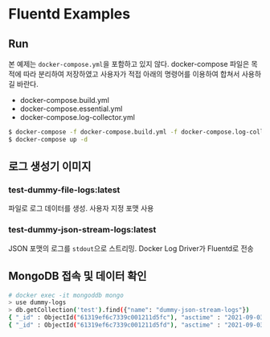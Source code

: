 # Fluentd Examples

## Run
본 예제는 `docker-compose.yml`을 포함하고 있지 않다. docker-compose 파일은 목적에 따라 분리하여 저장하였고 사용자가 적접 아래의 명령어를 이용하여 합쳐서 사용하길 바란다.
* docker-compose.build.yml
* docker-compose.essential.yml
* docker-compose.log-collector.yml

```bash
$ docker-compose -f docker-compose.build.yml -f docker-compose.log-collector.yml -f docker-compose.essential.yml config > docker-compose.yml 
$ docker-compose up -d
```

## 로그 생성기 이미지
### test-dummy-file-logs:latest
파일로 로그 데이터를 생성. 사용자 지정 포맷 사용
 
### test-dummy-json-stream-logs:latest
JSON 포맷의 로그를 `stdout`으로 스트리밍. Docker Log Driver가 Fluentd로 전송

## MongoDB 접속 및 데이터 확인
```bash
# docker exec -it mongoddb mongo
> use dummy-logs
> db.getCollection('test').find({"name": "dummy-json-stream-logs"})
{ "_id" : ObjectId("61319ef6c7339c001211d5fc"), "asctime" : "2021-09-03 04:03:48,335", "levelname" : "DEBUG", "name" : "dummy-json-stream-logs", "thread" : NumberLong("139705041726240"), "message" : "[task-dummy-json-stream-logs-0]", "time" : ISODate("2021-09-03T04:05:00.263Z") }
{ "_id" : ObjectId("61319ef6c7339c001211d5fd"), "asctime" : "2021-09-03 04:03:48,336", "levelname" : "DEBUG", "name" : "dummy-json-stream-logs", "thread" : NumberLong("139705041726240"), "message" : "[task-dummy-json-stream-logs-1]", "time" : ISODate("2021-09-03T04:05:00.263Z") }
```

